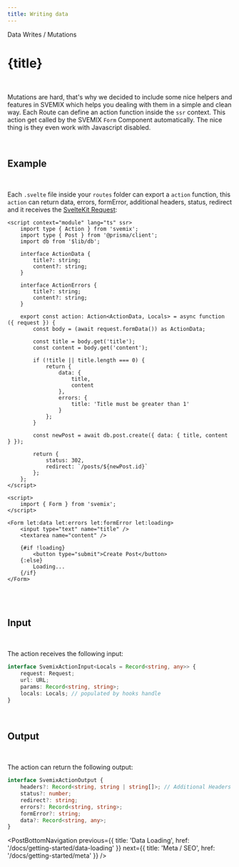 ```yaml
---
title: Writing data
---
```


<script context="module">
	export const prerender = true;
</script>
<script>
	import PostBottomNavigation from "../../../components/PostBottomNavigation.svelte";
</script>

<p class="mb-4 leading-6 font-semibold text-sky-300">Data Writes / Mutations</p>

# {title}

<br>

Mutations are hard, that's why we decided to include some nice helpers and features in SVEMIX which helps you dealing with them in a simple and clean way.
Each Route can define an action function inside the `ssr` context. This action get called by the SVEMIX `Form` Component automatically. The nice thing is they even work with Javascript disabled.

<br>

<h2 id="example">Example</h2>

<br>

Each `.svelte` file inside your `routes` folder can export a `action` function, this `action` can return data, errors, formError, additional headers, status, redirect and it receives the [SvelteKit Request](https://kit.svelte.dev/docs#routing-endpoints):

```svelte
<script context="module" lang="ts" ssr>
	import type { Action } from 'svemix';
	import type { Post } from '@prisma/client';
	import db from '$lib/db';

	interface ActionData {
		title?: string;
		content?: string;
	}

	interface ActionErrors {
		title?: string;
		content?: string;
	}

	export const action: Action<ActionData, Locals> = async function ({ request }) {
		const body = (await request.formData()) as ActionData;

		const title = body.get('title');
		const content = body.get('content');

		if (!title || title.length === 0) {
			return {
				data: {
					title,
					content
				},
				errors: {
					title: 'Title must be greater than 1'
				}
			};
		}

		const newPost = await db.post.create({ data: { title, content } });

		return {
			status: 302,
			redirect: `/posts/${newPost.id}`
		};
	};
</script>

<script>
	import { Form } from 'svemix';
</script>

<Form let:data let:errors let:formError let:loading>
	<input type="text" name="title" />
	<textarea name="content" />

	{#if !loading}
		<button type="submit">Create Post</button>
	{:else}
		Loading...
	{/if}
</Form>
```

<br>

<br>

<h2 id="input">Input</h2>

<br>

The action receives the following input:

```ts
interface SvemixActionInput<Locals = Record<string, any>> {
	request: Request;
	url: URL;
	params: Record<string, string>;
	locals: Locals; // populated by hooks handle
}
```

<br>

<h2 id="output">Output</h2>

<br>

The action can return the following output:

```ts
interface SvemixActionOutput {
	headers?: Record<string, string | string[]>; // Additional Headers
	status?: number;
	redirect?: string;
	errors?: Record<string, string>;
	formError?: string;
	data?: Record<string, any>;
}
```

<PostBottomNavigation
previous={{ title: 'Data Loading', href: '/docs/getting-started/data-loading' }}
next={{ title: 'Meta / SEO', href: '/docs/getting-started/meta'  }}
/>
